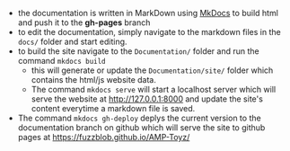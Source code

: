- the documentation is written in MarkDown using [MkDocs](https://www.mkdocs.org/) to build html and push it to the **gh-pages** branch
- to edit the documentation, simply navigate to the markdown files in the `docs/` folder and start editing.
- to build the site navigate to the `Documentation/` folder and run the command `mkdocs build`
  - this will generate or update the `Documentation/site/` folder which contains the html/js website data.
  - The command `mkdocs serve` will start a localhost server which will serve the website at <http://127.0.0.1:8000> and update the site's content everytime a markdown file is saved.
- The command `mkdocs gh-deploy` deplys the current version to the documentation branch on github which will serve the site to github pages at <https://fuzzblob.github.io/AMP-Toyz/>